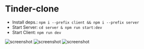 # Tinder-clone

 - Install deps.: ```npm i --prefix client && npm i --prefix server```
 - Start Server: ```cd server & npm run start:dev```
 - Start Client: ```npm run dev```

![screenshot](https://res.cloudinary.com/powder-shopit/image/upload/v1651768651/Tinder_ethrmy.png)
![screenshot](https://res.cloudinary.com/powder-shopit/image/upload/v1651768651/TInder_2_ru7q1p.png)
![screenshot](https://res.cloudinary.com/powder-shopit/image/upload/v1651768650/Tinder_3_rlkvpd.png)

